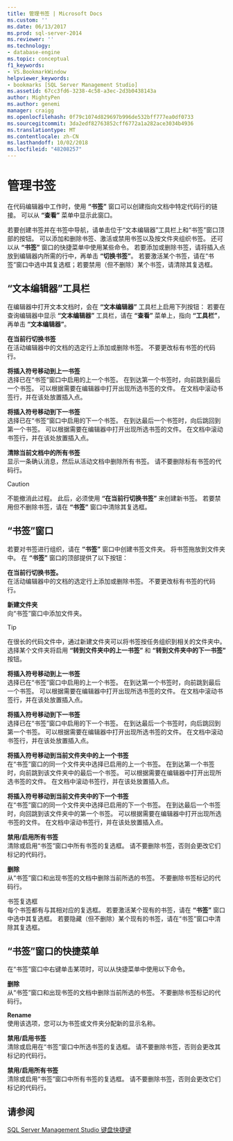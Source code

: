 ```yaml
---
title: 管理书签 | Microsoft Docs
ms.custom: ''
ms.date: 06/13/2017
ms.prod: sql-server-2014
ms.reviewer: ''
ms.technology:
- database-engine
ms.topic: conceptual
f1_keywords:
- VS.BookmarkWindow
helpviewer_keywords:
- bookmarks [SQL Server Management Studio]
ms.assetid: 67cc3fd6-3238-4c58-a3ec-2d3b0438143a
author: MightyPen
ms.author: genemi
manager: craigg
ms.openlocfilehash: 0f79c1074d829697b996de532bff777ea0df0733
ms.sourcegitcommit: 3da2edf82763852cff6772a1a282ace3034b4936
ms.translationtype: MT
ms.contentlocale: zh-CN
ms.lasthandoff: 10/02/2018
ms.locfileid: "48208257"
---
```

# <a name="manage-bookmarks"></a>管理书签
  在代码编辑器中工作时，使用 **“书签”** 窗口可以创建指向文档中特定代码行的链接。 可以从 **“查看”** 菜单中显示此窗口。  
  
 若要创建书签并在书签中导航，请单击位于“文本编辑器”工具栏上和“书签”窗口顶部的按钮。 可以添加和删除书签、激活或禁用书签以及按文件夹组织书签。 还可以从 **“书签”** 窗口的快捷菜单中使用某些命令。 若要添加或删除书签，请将插入点放到编辑器内所需的行中，再单击 **“切换书签”**。 若要激活某个书签，请在“书签”窗口中选中其复选框；若要禁用（但不删除）某个书签，请清除其复选框。  
  
## <a name="text-editor-toolbar"></a>“文本编辑器”工具栏  
 在编辑器中打开文本文档时，会在 **“文本编辑器”** 工具栏上启用下列按钮： 若要在查询编辑器中显示 **“文本编辑器”** 工具栏，请在 **“查看”** 菜单上，指向 **“工具栏”**，再单击 **“文本编辑器”**。  
  
 **在当前行切换书签**  
 在活动编辑器中的文档的选定行上添加或删除书签。 不要更改标有书签的代码行。  
  
 **将插入符号移动到上一书签**  
 选择已在“书签”窗口中启用的上一个书签。 在到达第一个书签时，向前跳到最后一个书签。 可以根据需要在编辑器中打开出现所选书签的文件。 在文档中滚动书签行，并在该处放置插入点。  
  
 **将插入符号移动到下一书签**  
 选择已在“书签”窗口中启用的下一个书签。 在到达最后一个书签时，向后跳回到第一个书签。 可以根据需要在编辑器中打开出现所选书签的文件。 在文档中滚动书签行，并在该处放置插入点。  
  
 **清除当前文档中的所有书签**  
 显示一条确认消息，然后从活动文档中删除所有书签。 请不要删除标有书签的代码行。  
  
> [!CAUTION]  
>  不能撤消此过程。 此后，必须使用 **“在当前行切换书签”** 来创建新书签。 若要禁用但不删除书签，请在 **“书签”** 窗口中清除其复选框。  
  
## <a name="bookmarks-window"></a>“书签”窗口  
 若要对书签进行组织，请在 **“书签”** 窗口中创建书签文件夹。 将书签拖放到文件夹中。 在 **“书签”** 窗口的顶部提供了以下按钮：  
  
 **在当前行切换书签。**  
 在活动编辑器中的文档的选定行上添加或删除书签。 不要更改标有书签的代码行。  
  
 **新建文件夹**  
 向“书签”窗口中添加文件夹。  
  
> [!TIP]  
>  在很长的代码文件中，通过新建文件夹可以将书签按任务组织到相关的文件夹中。 选择某个文件夹将启用 **“转到文件夹中的上一书签”** 和 **“转到文件夹中的下一书签”** 按钮。  
  
 **将插入符号移动到上一书签**  
 选择已在“书签”窗口中启用的上一个书签。 在到达第一个书签时，向前跳到最后一个书签。 可以根据需要在编辑器中打开出现所选书签的文件。 在文档中滚动书签行，并在该处放置插入点。  
  
 **将插入符号移动到下一书签**  
 选择已在“书签”窗口中启用的下一个书签。 在到达最后一个书签时，向后跳回到第一个书签。 可以根据需要在编辑器中打开出现所选书签的文件。 在文档中滚动书签行，并在该处放置插入点。  
  
 **将插入符号移动到当前文件夹中的上一个书签**  
 在“书签”窗口的同一个文件夹中选择已启用的上一个书签。 在到达第一个书签时，向前跳到该文件夹中的最后一个书签。 可以根据需要在编辑器中打开出现所选书签的文件。 在文档中滚动书签行，并在该处放置插入点。  
  
 **将插入符号移动到当前文件夹中的下一个书签**  
 在“书签”窗口的同一个文件夹中选择已启用的下一个书签。 在到达最后一个书签时，向回跳到该文件夹中的第一个书签。 可以根据需要在编辑器中打开出现所选书签的文件。 在文档中滚动书签行，并在该处放置插入点。  
  
 **禁用/启用所有书签**  
 清除或启用“书签”窗口中所有书签的复选框。 请不要删除书签，否则会更改它们标记的代码行。  
  
 **删除**  
 从“书签”窗口和出现书签的文档中删除当前所选的书签。 不要删除书签标记的代码行。  
  
 书签复选框  
 每个书签都有与其相对应的复选框。 若要激活某个现有的书签，请在 **“书签”** 窗口中选中其复选框。 若要隐藏（但不删除）某个现有的书签，请在“书签”窗口中清除其复选框。  
  
## <a name="bookmarks-window-shortcut-menu"></a>“书签”窗口的快捷菜单  
 在“书签”窗口中右键单击某项时，可以从快捷菜单中使用以下命令。  
  
 **删除**  
 从“书签”窗口和出现书签的文档中删除当前所选的书签。 不要删除书签标记的代码行。  
  
 **Rename**  
 使用该选项，您可以为书签或文件夹分配新的显示名称。  
  
 **禁用/启用书签**  
 清除或启用在“书签”窗口中所选书签的复选框。 请不要删除书签，否则会更改其标记的代码行。  
  
 **禁用/启用所有书签**  
 清除或启用“书签”窗口中所有书签的复选框。 请不要删除书签，否则会更改它们标记的代码行。  
  
## <a name="see-also"></a>请参阅  
 [SQL Server Management Studio 键盘快捷键](../../ssms/sql-server-management-studio-keyboard-shortcuts.md)  
  
  
